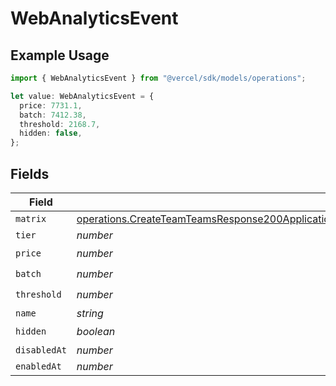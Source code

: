 # WebAnalyticsEvent

## Example Usage

```typescript
import { WebAnalyticsEvent } from "@vercel/sdk/models/operations";

let value: WebAnalyticsEvent = {
  price: 7731.1,
  batch: 7412.38,
  threshold: 2168.7,
  hidden: false,
};
```

## Fields

| Field                                                                                                                                                                                                                                    | Type                                                                                                                                                                                                                                     | Required                                                                                                                                                                                                                                 | Description                                                                                                                                                                                                                              |
| ---------------------------------------------------------------------------------------------------------------------------------------------------------------------------------------------------------------------------------------- | ---------------------------------------------------------------------------------------------------------------------------------------------------------------------------------------------------------------------------------------- | ---------------------------------------------------------------------------------------------------------------------------------------------------------------------------------------------------------------------------------------- | ---------------------------------------------------------------------------------------------------------------------------------------------------------------------------------------------------------------------------------------- |
| `matrix`                                                                                                                                                                                                                                 | [operations.CreateTeamTeamsResponse200ApplicationJSONResponseBodyBillingInvoiceItemsWebAnalyticsEventMatrix](../../models/operations/createteamteamsresponse200applicationjsonresponsebodybillinginvoiceitemswebanalyticseventmatrix.md) | :heavy_minus_sign:                                                                                                                                                                                                                       | N/A                                                                                                                                                                                                                                      |
| `tier`                                                                                                                                                                                                                                   | *number*                                                                                                                                                                                                                                 | :heavy_minus_sign:                                                                                                                                                                                                                       | N/A                                                                                                                                                                                                                                      |
| `price`                                                                                                                                                                                                                                  | *number*                                                                                                                                                                                                                                 | :heavy_check_mark:                                                                                                                                                                                                                       | N/A                                                                                                                                                                                                                                      |
| `batch`                                                                                                                                                                                                                                  | *number*                                                                                                                                                                                                                                 | :heavy_check_mark:                                                                                                                                                                                                                       | N/A                                                                                                                                                                                                                                      |
| `threshold`                                                                                                                                                                                                                              | *number*                                                                                                                                                                                                                                 | :heavy_check_mark:                                                                                                                                                                                                                       | N/A                                                                                                                                                                                                                                      |
| `name`                                                                                                                                                                                                                                   | *string*                                                                                                                                                                                                                                 | :heavy_minus_sign:                                                                                                                                                                                                                       | N/A                                                                                                                                                                                                                                      |
| `hidden`                                                                                                                                                                                                                                 | *boolean*                                                                                                                                                                                                                                | :heavy_check_mark:                                                                                                                                                                                                                       | N/A                                                                                                                                                                                                                                      |
| `disabledAt`                                                                                                                                                                                                                             | *number*                                                                                                                                                                                                                                 | :heavy_minus_sign:                                                                                                                                                                                                                       | N/A                                                                                                                                                                                                                                      |
| `enabledAt`                                                                                                                                                                                                                              | *number*                                                                                                                                                                                                                                 | :heavy_minus_sign:                                                                                                                                                                                                                       | N/A                                                                                                                                                                                                                                      |